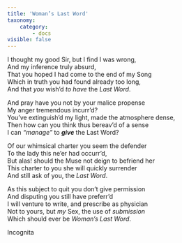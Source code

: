 ```yaml
---
title: 'Woman’s Last Word'
taxonomy:
    category:
        - docs
visible: false
---
```


I thought my good Sir, but I find I was wrong,  
And my inference truly absurd,  
That you hoped I had come to the end of my Song  
Which in truth you had found already too long,  
And that *you* wish’d *to have* the *Last Word*.  
  
And pray have you not by your malice propense  
My anger tremendous incurr’d?  
You’ve extinguish’d my light, made the atmosphere dense,  
Then how can you think thus bereav’d of a sense  
I can *“manage”* to ***give*** the Last Word?  
  
Of our whimsical charter you seem the defender  
To the lady this ne’er had occurr’d,  
But alas! should the Muse not deign to befriend her  
This charter to you she will quickly surrender  
And still ask of you, the *Last Word*.  
  
As this subject to quit you don’t give permission  
And disputing you still have preferr’d  
I will venture to write, and prescribe as physician  
Not to yours, but *my* Sex, the use of *submission*  
Which should ever be *Woman’s Last Word*.  
  
Incognita